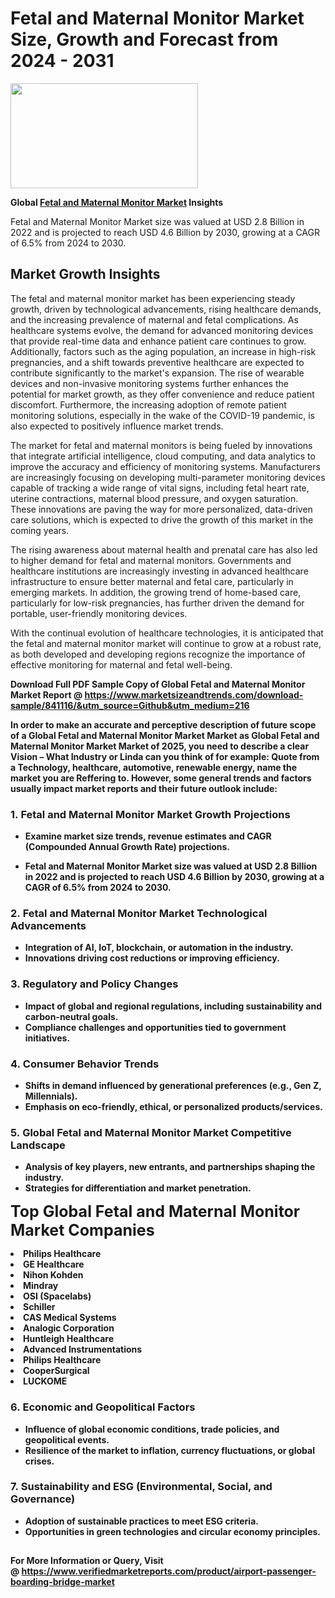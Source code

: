 <H1>Fetal and Maternal Monitor Market Size, Growth and Forecast from 2024 - 2031</H1><img class="aligncenter size-medium wp-image-584254" src="https://thirdeyenews.in/wp-content/uploads/2024/09/Global-Market-Research-300x168.jpeg" alt="" width="300" height="168" /><p><strong>Global&nbsp;<a href="https://www.marketsizeandtrends.com/download-sample/841116/&amp;utm_source=Github&utm_medium=216">Fetal and Maternal Monitor Market</a> Insights</strong></p><p>Fetal and Maternal Monitor Market size was valued at USD 2.8 Billion in 2022 and is projected to reach USD 4.6 Billion by 2030, growing at a CAGR of 6.5% from 2024 to 2030.</p><p><h2>Market Growth Insights</h2> <p>The fetal and maternal monitor market has been experiencing steady growth, driven by technological advancements, rising healthcare demands, and the increasing prevalence of maternal and fetal complications. As healthcare systems evolve, the demand for advanced monitoring devices that provide real-time data and enhance patient care continues to grow. Additionally, factors such as the aging population, an increase in high-risk pregnancies, and a shift towards preventive healthcare are expected to contribute significantly to the market's expansion. The rise of wearable devices and non-invasive monitoring systems further enhances the potential for market growth, as they offer convenience and reduce patient discomfort. Furthermore, the increasing adoption of remote patient monitoring solutions, especially in the wake of the COVID-19 pandemic, is also expected to positively influence market trends.</p> <p><strong></strong></p> <p>The market for fetal and maternal monitors is being fueled by innovations that integrate artificial intelligence, cloud computing, and data analytics to improve the accuracy and efficiency of monitoring systems. Manufacturers are increasingly focusing on developing multi-parameter monitoring devices capable of tracking a wide range of vital signs, including fetal heart rate, uterine contractions, maternal blood pressure, and oxygen saturation. These innovations are paving the way for more personalized, data-driven care solutions, which is expected to drive the growth of this market in the coming years.</p> <p>The rising awareness about maternal health and prenatal care has also led to higher demand for fetal and maternal monitors. Governments and healthcare institutions are increasingly investing in advanced healthcare infrastructure to ensure better maternal and fetal care, particularly in emerging markets. In addition, the growing trend of home-based care, particularly for low-risk pregnancies, has further driven the demand for portable, user-friendly monitoring devices.</p> <p>With the continual evolution of healthcare technologies, it is anticipated that the fetal and maternal monitor market will continue to grow at a robust rate, as both developed and developing regions recognize the importance of effective monitoring for maternal and fetal well-being.</p> <p><strong></p><p><span class=""><strong>Download Full PDF Sample Copy of Global Fetal and Maternal Monitor Market Report</strong> @ <a href="https://www.marketsizeandtrends.com/download-sample/841116/&amp;utm_source=Github&utm_medium=216" target="_blank">https://www.marketsizeandtrends.com/download-sample/841116/&amp;utm_source=Github&utm_medium=216</a></span></p><p>In order to make an accurate and perceptive description of future scope of a Global&nbsp;Fetal and Maternal Monitor Market Market as Global&nbsp;Fetal and Maternal Monitor Market Market of 2025, you need to describe a clear Vision &ndash; What Industry or Linda can you think of for example: Quote from a Technology, healthcare, automotive, renewable energy, name the market you are Reffering to. However, some general trends and factors usually impact market reports and their future outlook include:</p><h3>1.&nbsp;<strong>Fetal and Maternal Monitor Market Growth Projections</strong></h3><ul><li>Examine market size trends, revenue estimates and CAGR (Compounded Annual Growth Rate) projections.</li><li><p>Fetal and Maternal Monitor Market size was valued at USD 2.8 Billion in 2022 and is projected to reach USD 4.6 Billion by 2030, growing at a CAGR of 6.5% from 2024 to 2030.</p></li></ul><h3>2.&nbsp;<strong>Fetal and Maternal Monitor Market Technological Advancements</strong></h3><ul><li>Integration of AI, IoT, blockchain, or automation in the industry.</li><li>Innovations driving cost reductions or improving efficiency.</li></ul><h3>3.&nbsp;<strong>Regulatory and Policy Changes</strong></h3><ul><li>Impact of global and regional regulations, including sustainability and carbon-neutral goals.</li><li>Compliance challenges and opportunities tied to government initiatives.</li></ul><h3>4.&nbsp;<strong>Consumer Behavior Trends</strong></h3><ul><li>Shifts in demand influenced by generational preferences (e.g., Gen Z, Millennials).</li><li>Emphasis on eco-friendly, ethical, or personalized products/services.</li></ul><h3>5.&nbsp;<strong>Global Fetal and Maternal Monitor Market Competitive Landscape</strong></h3><ul><li>Analysis of key players, new entrants, and partnerships shaping the industry.</li><li>Strategies for differentiation and market penetration.</li></ul><p data-pm-slice="1 1 []"><span style="color: inherit; font-family: inherit; font-size: 25px;">Top Global Fetal and Maternal Monitor Market Companies</span></p><div class="" data-test-id=""><p><li>Philips Healthcare</li><li> GE Healthcare</li><li> Nihon Kohden</li><li> Mindray</li><li> OSI (Spacelabs)</li><li> Schiller</li><li> CAS Medical Systems</li><li> Analogic Corporation</li><li> Huntleigh Healthcare</li><li> Advanced Instrumentations</li><li> Philips Healthcare</li><li> CooperSurgical</li><li> LUCKOME</li></p></div><h3>6.&nbsp;<strong>Economic and Geopolitical Factors</strong></h3><ul><li>Influence of global economic conditions, trade policies, and geopolitical events.</li><li>Resilience of the market to inflation, currency fluctuations, or global crises.</li></ul><h3>7.&nbsp;<strong>Sustainability and ESG (Environmental, Social, and Governance)</strong></h3><ul><li>Adoption of sustainable practices to meet ESG criteria.</li><li>Opportunities in green technologies and circular economy principles.</li></ul><h2><strong style="font-size: 14px;">For More Information or Query, Visit @&nbsp;</strong><a style="background-color: #ffffff; font-size: 14px;" href="https://www.marketsizeandtrends.com/report/fetal-and-maternal-monitor-market/" target="_blank">https://www.verifiedmarketreports.com/product/airport-passenger-boarding-bridge-market</a></h2>
